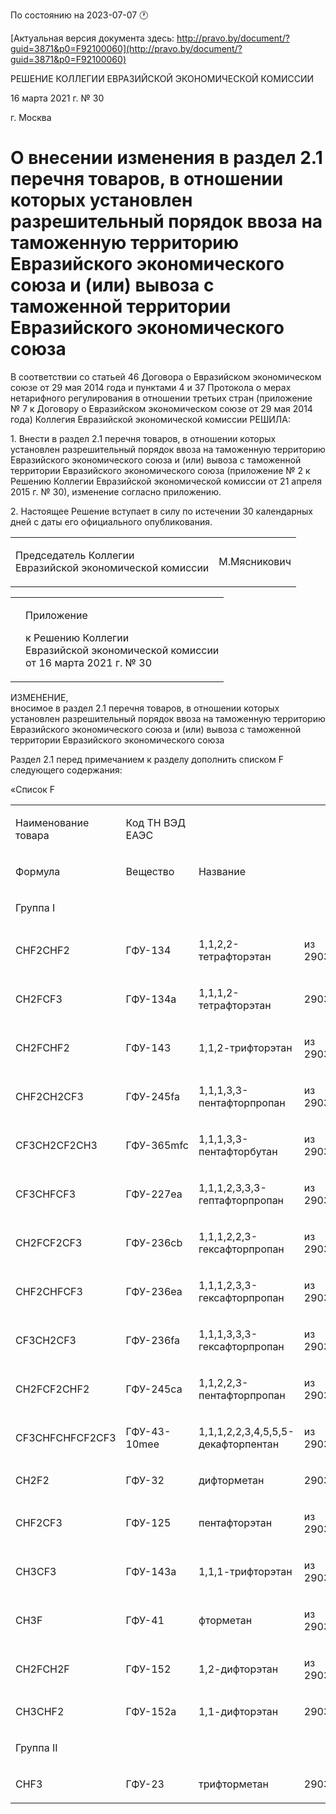 По состоянию на 2023-07-07 &#x1F550;

[Актуальная версия документа здесь: http://pravo.by/document/?guid=3871&p0=F92100060](http://pravo.by/document/?guid=3871&p0=F92100060)

<p>РЕШЕНИЕ КОЛЛЕГИИ ЕВРАЗИЙСКОЙ ЭКОНОМИЧЕСКОЙ КОМИССИИ</p>
<p>16 марта 2021 г. № 30</p>
<p>г. Москва</p>
<h1>О внесении изменения в раздел 2.1 перечня товаров, в отношении которых установлен разрешительный порядок ввоза на таможенную территорию Евразийского экономического союза и (или) вывоза с таможенной территории Евразийского экономического союза</h1>
<p>В соответствии со статьей 46 Договора о Евразийском экономическом союзе от 29 мая 2014 года и пунктами 4 и 37 Протокола о мерах нетарифного регулирования в отношении третьих стран (приложение № 7 к Договору о Евразийском экономическом союзе от 29 мая 2014 года) Коллегия Евразийской экономической комиссии РЕШИЛА:</p>
<p>1. Внести в раздел 2.1 перечня товаров, в отношении которых установлен разрешительный порядок ввоза на таможенную территорию Евразийского экономического союза и (или) вывоза с таможенной территории Евразийского экономического союза (приложение № 2 к Решению Коллегии Евразийской экономической комиссии от 21 апреля 2015 г. № 30), изменение согласно приложению.</p>
<p>2. Настоящее Решение вступает в силу по истечении 30 календарных дней с даты его официального опубликования.</p>
<p></p>
<table><tr>
<td><p>Председатель Коллегии<br>Евразийской экономической комиссии</p></td>
<td><p>М.Мясникович</p></td>
</tr></table>
<p></p>
<table><tr>
<td><p></p></td>
<td>
<p>Приложение</p>
<p>к Решению Коллегии<br>Евразийской экономической комиссии<br>от 16 марта 2021 г. № 30 </p>
</td>
</tr></table>
<p>ИЗМЕНЕНИЕ,<br>вносимое в раздел 2.1 перечня товаров, в отношении которых установлен разрешительный порядок ввоза на таможенную территорию Евразийского экономического союза и (или) вывоза с таможенной территории Евразийского экономического союза</p>
<p>Раздел 2.1 перед примечанием к разделу дополнить списком F следующего содержания:</p>
<p></p>
<p>«Список F</p>
<p></p>
<table>
<tr>
<td><p>Наименование товара</p></td>
<td><p>Код ТН ВЭД ЕАЭС</p></td>
</tr>
<tr>
<td><p>Формула</p></td>
<td><p>Вещество</p></td>
<td><p>Название</p></td>
</tr>
<tr><td><p>Группа I</p></td></tr>
<tr>
<td><p>CHF2CHF2</p></td>
<td><p>ГФУ-134</p></td>
<td><p>1,1,2,2-тетрафторэтан</p></td>
<td><p>из 2903 39 290 0</p></td>
</tr>
<tr>
<td><p>CH2FCF3</p></td>
<td><p>ГФУ-134а</p></td>
<td><p>1,1,1,2-тетрафторэтан</p></td>
<td><p>2903 39 260 0</p></td>
</tr>
<tr>
<td><p>CH2FCHF2</p></td>
<td><p>ГФУ-143</p></td>
<td><p>1,1,2-трифторэтан</p></td>
<td><p>из 2903 39 290 0</p></td>
</tr>
<tr>
<td><p>CHF2CH2CF3</p></td>
<td><p>ГФУ-245fa</p></td>
<td><p>1,1,1,3,3-пентафторпропан</p></td>
<td><p>из 2903 39 270 0</p></td>
</tr>
<tr>
<td><p>CF3CH2CF2CH3</p></td>
<td><p>ГФУ-365mfc</p></td>
<td><p>1,1,1,3,3-пентафторбутан</p></td>
<td><p>из 2903 39 290 0</p></td>
</tr>
<tr>
<td><p>CF3CHFCF3</p></td>
<td><p>ГФУ-227еа</p></td>
<td><p>1,1,1,2,3,3,3-гептафторпропан</p></td>
<td><p>из 2903 39 270 0</p></td>
</tr>
<tr>
<td><p>CH2FCF2CF3</p></td>
<td><p>ГФУ-236cb</p></td>
<td><p>1,1,1,2,2,3-гексафторпропан</p></td>
<td><p>из 2903 39 270 0</p></td>
</tr>
<tr>
<td><p>CHF2CHFCF3</p></td>
<td><p>ГФУ-236еа</p></td>
<td><p>1,1,1,2,3,3-гексафторпропан</p></td>
<td><p>из 2903 39 270 0</p></td>
</tr>
<tr>
<td><p>CF3CH2CF3</p></td>
<td><p>ГФУ-236fa</p></td>
<td><p>1,1,1,3,3,3-гексафторпропан</p></td>
<td><p>из 2903 39 270 0</p></td>
</tr>
<tr>
<td><p>CH2FCF2CHF2</p></td>
<td><p>ГФУ-245са</p></td>
<td><p>1,1,2,2,3-пентафторпропан</p></td>
<td><p>из 2903 39 270 0</p></td>
</tr>
<tr>
<td><p>CF3CHFCHFCF2CF3</p></td>
<td><p>ГФУ-43-10mee</p></td>
<td><p>1,1,1,2,2,3,4,5,5,5-декафторпентан</p></td>
<td><p>из 2903 39 290 0</p></td>
</tr>
<tr>
<td><p>CH2F2</p></td>
<td><p>ГФУ-32</p></td>
<td><p>дифторметан</p></td>
<td><p>2903 39 210 0</p></td>
</tr>
<tr>
<td><p>CHF2CF3</p></td>
<td><p>ГФУ-125</p></td>
<td><p>пентафторэтан</p></td>
<td><p>из 2903 39 240 0</p></td>
</tr>
<tr>
<td><p>CH3CF3</p></td>
<td><p>ГФУ-143а</p></td>
<td><p>1,1,1-трифторэтан</p></td>
<td><p>из 2903 39 240 0</p></td>
</tr>
<tr>
<td><p>CH3F</p></td>
<td><p>ГФУ-41</p></td>
<td><p>фторметан</p></td>
<td><p>из 2903 39 290 0</p></td>
</tr>
<tr>
<td><p>CH2FCH2F</p></td>
<td><p>ГФУ-152</p></td>
<td><p>1,2-дифторэтан</p></td>
<td><p>из 2903 39 290 0</p></td>
</tr>
<tr>
<td><p>CH3CHF2</p></td>
<td><p>ГФУ-152а</p></td>
<td><p>1,1-дифторэтан</p></td>
<td><p>2903 39 250 0</p></td>
</tr>
<tr><td><p>Группа II</p></td></tr>
<tr>
<td><p>CHF3</p></td>
<td><p>ГФУ-23</p></td>
<td><p>трифторметан</p></td>
<td><p>2903 39 230 0». </p></td>
</tr>
</table>
<p></p>